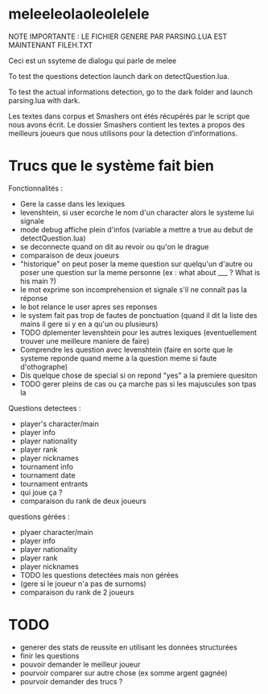 # meleeleolaoleolelele

NOTE IMPORTANTE : LE FICHIER GENERE PAR PARSING.LUA EST MAINTENANT FILEH.TXT

Ceci est un ssyteme de dialogu qui parle de melee 

To test the questions detection launch dark on detectQuestion.lua.

To test the actual informations detection, go to the dark folder and launch parsing.lua with dark.

Les textes dans corpus et Smashers ont étés récupérés par le script que nous avons écrit. Le dossier Smashers contient les textes a propos des meilleurs joueurs que nous utilisons pour la detection d'informations.


# Trucs que le système fait bien

Fonctionnalités :
* Gere la casse dans les lexiques
* levenshtein, si user ecorche le nom d'un character alors le systeme lui signale 
* mode debug affiche plein d'infos (variable a mettre a true au debut de detectQuestion.lua)
* se deconnecte quand on dit au revoir ou qu'on le drague
* comparaison de deux joueurs 
* "historique" on peut poser la meme question sur quelqu'un d'autre ou poser une question sur la meme personne (ex : what about ___ ?   What is his main ?)
* le mot exprime son incomprehension et signale s'il ne connaît pas la réponse 
* le bot relance le user apres ses reponses
* le system fait pas trop de fautes de ponctuation (quand il dit la liste des mains il gere si y en a qu'un ou plusieurs)
* TODO dplementer levenshtein pour les autres lexiques (eventuellement trouver une meilleure maniere de faire)
* Comprendre les question avec levenshtein (faire en sorte que le systeme reponde quand meme a la question meme si faute d'othographe)
* Dis quelque chose de special si on repond "yes" a la premiere quesiton 
* TODO gerer pleins de cas ou ça marche pas si les majuscules son tpas la 





Questions detectees :
* player's character/main
* player info
* player nationality
* player rank
* player nicknames
* tournament info
* tournament date
* tournament entrants
* qui  joue ça ?
* comparaison du rank de deux joueurs


questions gérées : 
* plyaer character/main
* player info
* player nationality
* player rank
* player nicknames
* TODO les questions detectées mais non gérées
* (gere si le joueur n'a pas de surnoms)
* comparaison du rank de 2 joueurs


# TODO 
* generer des stats de reussite en utilisant les données structurées 
* finir les questions
* pouvoir demander le meilleur joueur
* pourvoir comparer sur autre chose (ex somme argent gagnée)
* pourvoir demander des trucs ?

